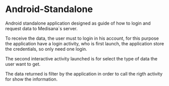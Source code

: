 # Android-Standalone

Android standalone application designed as guide of how to login and request data to Medisana´s server.

To receive the data, the user must to login in his account, for this purpose the application have a login activity,
who is first launch, the application store the credentials, so only need one login.

The second interactive activity launched is for select the type of data the user want to get.

The data returned is filter by the application in order to call the rigth activity for show the information.
